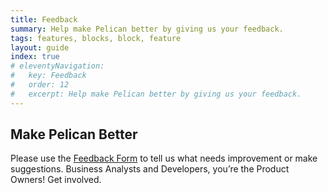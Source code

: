 ```yaml
---
title: Feedback
summary: Help make Pelican better by giving us your feedback.
tags: features, blocks, block, feature
layout: guide
index: true
# eleventyNavigation:
#   key: Feedback
#   order: 12
#   excerpt: Help make Pelican better by giving us your feedback.
---
```


## Make Pelican Better

Please use the <a href="https://forms.gle/PunFX8YjXb3iMxd19" target="_blank">Feedback Form</a> to tell us what needs improvement or make suggestions. Business Analysts and Developers, you’re the Product Owners! Get involved.
